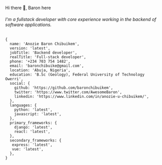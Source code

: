 
Hi there :wave:, Baron here

###### I'm a fullstack developer with core experience working in the backend of software applications.



    {
      name: 'Anozie Baron Chibuikem',
      version: 'latest',
      jobTitle: 'Backend developer',
      realTitle: 'Full-stack developer',
      phone: '+234 703 754 1482',
      email: 'baronchibuike@gmail.com',
      location: 'Abuja, Nigeria',
      education: 'B.Sc (Geology), Federal University of Technology Owerri',
      social: {
        github: 'https://github.com/baronchibuikem',
        twitter: 'https://www.twitter.com/AwesomeBaron',
        linkedin: 'https://www.linkedin.com/in/anozie-u-chibuikem/',
      },
      languages: {
        python: 'latest',
        javascript: 'latest',
      },
      primary_frameworks: {
        django: 'latest',
        react: 'latest',
      },
      secondary_frameworks: {
       express: 'latest',
       vue: 'latest',
      },
    }

  
